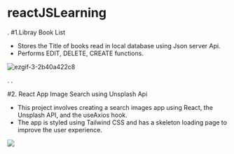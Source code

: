 # reactJSLearning
.
#1.Libray Book List 
- Stores  the Title of books read in local database using Json server Api.
- Performs EDIT, DELETE, CREATE functions. 



![ezgif-3-2b40a422c8](https://user-images.githubusercontent.com/74894810/214788901-6e217184-61d4-4025-b00d-4f53ab6e7692.gif)

.
.

#2. React App Image Search using Unsplash Api 
- This project involves creating a search images app using React, the Unsplash API, and the useAxios hook.
- The app is styled using Tailwind CSS and has a skeleton loading page to improve the user experience.


![](https://github.com/vizualaid/reactJSLearning/blob/main/pic/fin.gif)
<!-- 

npm (short for Node Package Manager) is a package manager for the JavaScript programming language. It is the default package manager for the JavaScript runtime environment Node.js.
 npm helps manage and share the packages (libraries, frameworks, tools, etc.) that you use in your projects, and makes it easy to install and update packages from the online registry. It also helps you manage package dependencies, so that you can be sure that the packages you use are all compatible with each other. 

npm is  package manager
npm  -v
import { createContext, useState } from "react";
import Images from "./components/Images";
import Jumbutron from "./components/Jumbutron";
import SearchField from "./components/SearchField";
import useAxios from "./hooks/useAxios";

// Create Context
export const ImageContext = createContext();

function App() {
  const [searchImage, setSearchImage] = useState('');
  const { response, isLoading, error, fetchData } = useAxios(`search/photos?page=1&query=cats&client_id=${process.env.REACT_APP_ACCESS_KEY}`);

  const value = {
    response,
    isLoading,
    error,
    fetchData,
    searchImage,
    setSearchImage
  }

  return (
    <ImageContext.Provider value={value}>
      <Jumbutron>
        <SearchField />
      </Jumbutron>
      <Images />
    </ImageContext.Provider>
  );
}

export default App;

cd booklist
  npm start

bookcreate
bookList
npm install create-react-app -g
create-react-app<project_name>

files explained
https://www.youtube.com/watch?v=9VIiLJL0H4Y&list=PLC3y8-rFHvwgg3vaYJgHGnModB54rxOk3&index=3

4 nested components come together to make the web
-root(app){
    side Nav 
    Main content 
    }
-header
-footer


* Two types of components
-stateless functional component

    funtion Welcome(props){
        return <h1>Hello, {props.name}</h1>;
    }
-statefull class component

    Class extending Component class

    Render method returning HTML
    class Welcome extends React.Component{
        return() {
            return <h1>Hello, {This.props.name}</h1>;
        }
    }
-Function Components are focus for biginners
--are literally js function
--they may accept some input properties(props) and return html that discribes the ui (jsx)


The file extension ( 

    function App() which 
    return html 
    {- wrraping div tag hadder img  etc} 
    exported from App as default  
    
    )
    as we make more complex app components inc.

   ncepts
   

   {/* 
      <div className="Comment">
      <div className="UserInfo">
        <img className="Avatar"
             src={props.author.avatarUrl}
             alt={props.author.name} />

        <div className="UserInfo-name">
          {props.author.name}
        </div>
      </div>
      <div className="Comment-text">
        {props.text}
      </div>
      <div className="Comment-date">
        {formatDate(props.date)}
      </div>
    </div> */} -->
